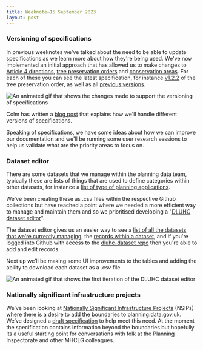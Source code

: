 ```yaml
---
title: Weeknote—15 September 2023
layout: post
---
```


### Versioning of specifications

In previous weeknotes we've talked about the need to be able to update specifications as we learn more about how they're being used. We've now implemented an initial approach that has allowed us to make changes to [Article 4 directions](https://digital-land.github.io/specification/specification/article-4-direction/), [tree preservation orders](https://digital-land.github.io/specification/specification/tree-preservation-order/) and [conservation areas](https://digital-land.github.io/specification/specification/conservation-area/). For each of these you can see the latest specification, for instance [v1.2.2](https://digital-land.github.io/specification/specification/tree-preservation-order/v1.2.2/) of the tree preservation order, as well as all [previous versions](https://digital-land.github.io/specification/specification/tree-preservation-order/#versions).

![An animated gif that shows the changes made to support the versioning of specifications](/data-standards/assets/images/versioning-specifications.gif)

Colm has written a [blog post](https://digital-land.github.io/blog-post/versioning-our-standards/) that explains how we'll handle different versions of specifications.

Speaking of specifications, we have some ideas about how we can improve our documentation and we'll be running some user research sessions to help us validate what are the priority areas to focus on.

### Dataset editor

There are some datasets that we manage within the planning data team, typically these are lists of things that are used to define categories within other datasets, for instance a [list of type of planning applications](https://dluhc-datasets.planning-data.dev/dataset/planning-application-type).

We've been creating these as .csv files within the respective Github collections but have reached a point where we needed a more efficient way to manage and maintain them and so we prioritised developing a "[DLUHC dataset editor](https://dluhc-datasets.planning-data.dev/)".

The dataset editor gives us an easier way to see a [list of all the datasets that we're currently managing](https://dluhc-datasets.planning-data.dev/), the [records within a dataset](https://dluhc-datasets.planning-data.dev/dataset/contribution-purpose), and if you're logged into Github with access to the [dluhc-dataset repo](https://github.com/digital-land/dluhc-datasets) then you're able to add and edit records.  

Next up we’ll be making some UI improvements to the tables and adding the ability to download each dataset as a .csv file.

![An animated gif that shows the first iteration of the DLUHC dataset editor](/data-standards/assets/images/dluhc-dataset-editor.gif)

### Nationally significant infrastructure projects

We’ve been looking at [Nationally Significant Infrastructure Projects](https://infrastructure.planninginspectorate.gov.uk/) (NSIPs) where there is a desire to add the boundaries to planning.data.gov.uk. We’ve designed a [draft specification](https://digital-land.github.io/specification/specification/nationally-significant-infrastructure-project/) to help meet this need. At the moment the specification contains information beyond the boundaries but hopefully its a useful starting point for conversations with folk at the Planning Inspectorate and other MHCLG colleagues.